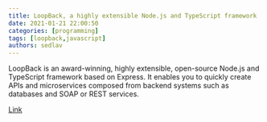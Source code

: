 ```yaml
---
title: LoopBack, a highly extensible Node.js and TypeScript framework
date: 2021-01-21 22:00:50
categories: [programming]
tags: [loopback,javascript]
authors: sedlav
---
```


LoopBack is an award-winning, highly extensible, open-source Node.js and TypeScript framework based on Express. It enables you to quickly create APIs and microservices composed from backend systems such as databases and SOAP or REST services.

[Link](https://loopback.io/)
